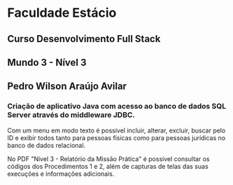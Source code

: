 # Faculdade Estácio
## Curso Desenvolvimento Full Stack
## Mundo 3 - Nível 3
## Pedro Wilson Araújo Avilar

### Criação de aplicativo Java com acesso ao banco de dados SQL Server através do middleware JDBC.
Com um menu em modo texto é possível incluir, alterar, excluir, buscar pelo ID e exibir todos tanto para pessoas físicas como para pessoas jurídicas no banco de dados relacional.

No PDF "Nível 3 - Relatório da Missão Prática" é possível consultar os códigos dos Procedimentos 1 e 2, além de capturas de telas das suas execuções e informações adicionais.
